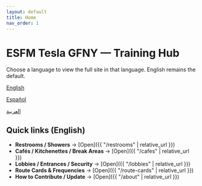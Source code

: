 ```yaml
---
layout: default
title: Home
nav_order: 1
---
```


# ESFM Tesla GFNY — Training Hub

Choose a language to view the full site in that language. English remains the default.

<div>
  <p><a class="btn btn-primary" href="{{ "/" | relative_url }}">English</a></p>
  <p><a class="btn" href="{{ "/es/" | relative_url }}">Español</a></p>
  <p><a class="btn" href="{{ "/ar/" | relative_url }}">العربية</a></p>
</div>

## Quick links (English)
- **Restrooms / Showers** → [Open]({{ "/restrooms" | relative_url }})
- **Cafés / Kitchenettes / Break Areas** → [Open]({{ "/cafes" | relative_url }})
- **Lobbies / Entrances / Security** → [Open]({{ "/lobbies" | relative_url }})
- **Route Cards & Frequencies** → [Open]({{ "/route-cards" | relative_url }})
- **How to Contribute / Update** → [Open]({{ "/about" | relative_url }})